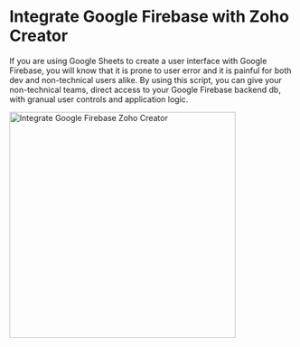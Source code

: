 # Integrate Google Firebase with Zoho Creator
<p></p>
If you are using Google Sheets to create a user interface with Google Firebase, you will know that it is prone to user error and it is painful for both dev and non-technical users alike. By using this script, you can give your non-technical teams, direct access to your Google Firebase backend db, with granual user controls and application logic.
<p></p>
<img src="https://user-images.githubusercontent.com/111399458/232266086-bf602c21-6ecf-4ce3-a752-615dddbc1352.png" alt="Integrate Google Firebase Zoho Creator" width = "400px">
